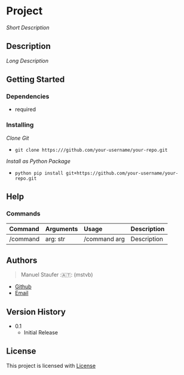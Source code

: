 # Project

*Short Description*

## Description

*Long Description*

## Getting Started

### Dependencies

* required 

### Installing

*Clone Git* 
* ```git clone https:///github.com/your-username/your-repo.git```

*Install as Python Package*
* ```python pip install git+https://github.com/your-username/your-repo.git```

## Help

### Commands

| Command | Arguments | Usage | Description |
| :--- | :--- | :--- | :--- |
| /command | arg: str | /command arg | Description |

## Authors

> Manuel Staufer :🇦🇹: (mstvb)
* [Github](https://github.com/mstvb)
* [Email](mailto::manuel.staufervb@gmail.com)

## Version History

* 0.1
    * Initial Release

## License

This project is licensed with [License](License.txt)
